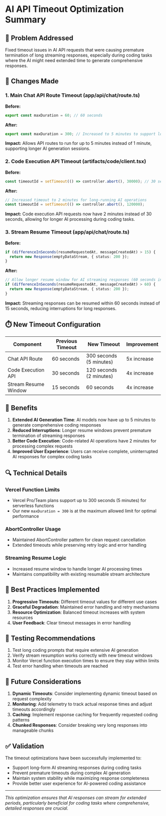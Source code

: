 # AI API Timeout Optimization Summary

## 🎯 Problem Addressed
Fixed timeout issues in AI API requests that were causing premature termination of long streaming responses, especially during coding tasks where the AI might need extended time to generate comprehensive responses.

## 🔧 Changes Made

### 1. Main Chat API Route Timeout (app/api/chat/route.ts)
**Before:**
```typescript
export const maxDuration = 60; // 60 seconds
```

**After:**
```typescript
export const maxDuration = 300; // Increased to 5 minutes to support long AI streaming responses
```

**Impact:** Allows API routes to run for up to 5 minutes instead of 1 minute, supporting longer AI generation sessions.

### 2. Code Execution API Timeout (artifacts/code/client.tsx)
**Before:**
```typescript
const timeoutId = setTimeout(() => controller.abort(), 30000); // 30 second timeout
```

**After:**
```typescript
// Increased timeout to 2 minutes for long-running AI operations
const timeoutId = setTimeout(() => controller.abort(), 120000);
```

**Impact:** Code execution API requests now have 2 minutes instead of 30 seconds, allowing for longer AI processing during coding tasks.

### 3. Stream Resume Timeout (app/api/chat/route.ts)
**Before:**
```typescript
if (differenceInSeconds(resumeRequestedAt, messageCreatedAt) > 15) {
  return new Response(emptyDataStream, { status: 200 });
}
```

**After:**
```typescript
// Allow longer resume window for AI streaming responses (60 seconds instead of 15)
if (differenceInSeconds(resumeRequestedAt, messageCreatedAt) > 60) {
  return new Response(emptyDataStream, { status: 200 });
}
```

**Impact:** Streaming responses can be resumed within 60 seconds instead of 15 seconds, reducing interruptions for long responses.

## ⏱️ New Timeout Configuration

| Component | Previous Timeout | New Timeout | Improvement |
|-----------|------------------|-------------|-------------|
| Chat API Route | 60 seconds | 300 seconds (5 minutes) | 5x increase |
| Code Execution API | 30 seconds | 120 seconds (2 minutes) | 4x increase |
| Stream Resume Window | 15 seconds | 60 seconds | 4x increase |

## 🚀 Benefits

1. **Extended AI Generation Time**: AI models now have up to 5 minutes to generate comprehensive coding responses
2. **Reduced Interruptions**: Longer resume windows prevent premature termination of streaming responses
3. **Better Code Execution**: Code-related AI operations have 2 minutes for processing complex requests
4. **Improved User Experience**: Users can receive complete, uninterrupted AI responses for complex coding tasks

## 🔍 Technical Details

### Vercel Function Limits
- Vercel Pro/Team plans support up to 300 seconds (5 minutes) for serverless functions
- Our new `maxDuration = 300` is at the maximum allowed limit for optimal performance

### AbortController Usage
- Maintained AbortController pattern for clean request cancellation
- Extended timeouts while preserving retry logic and error handling

### Streaming Resume Logic
- Increased resume window to handle longer AI processing times
- Maintains compatibility with existing resumable stream architecture

## 📝 Best Practices Implemented

1. **Progressive Timeouts**: Different timeout values for different use cases
2. **Graceful Degradation**: Maintained error handling and retry mechanisms
3. **Resource Optimization**: Balanced timeout increases with system resources
4. **User Feedback**: Clear timeout messages in error handling

## 🧪 Testing Recommendations

1. Test long coding prompts that require extensive AI generation
2. Verify stream resumption works correctly with new timeout windows
3. Monitor Vercel function execution times to ensure they stay within limits
4. Test error handling when timeouts are reached

## 🔧 Future Considerations

1. **Dynamic Timeouts**: Consider implementing dynamic timeout based on request complexity
2. **Monitoring**: Add telemetry to track actual response times and adjust timeouts accordingly
3. **Caching**: Implement response caching for frequently requested coding patterns
4. **Chunked Responses**: Consider breaking very long responses into manageable chunks

## ✅ Validation

The timeout optimizations have been successfully implemented to:
- Support long-form AI streaming responses during coding tasks
- Prevent premature timeouts during complex AI generation
- Maintain system stability while maximizing response completeness
- Provide better user experience for AI-powered coding assistance

---

*This optimization ensures that AI responses can stream for extended periods, particularly beneficial for coding tasks where comprehensive, detailed responses are crucial.*
